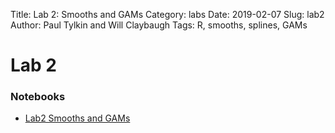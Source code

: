 Title: Lab 2: Smooths and GAMs
Category: labs
Date: 2019-02-07
Slug: lab2
Author: Paul Tylkin and Will Claybaugh
Tags: R, smooths, splines, GAMs


# Lab 2

### Notebooks
 - [Lab2 Smooths and GAMs]({filename}cs109b_lab2_smooths_and_GAMs.ipynb)
